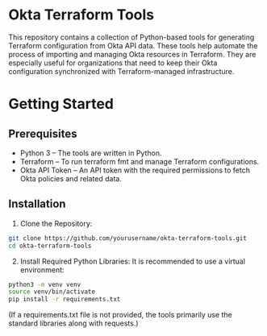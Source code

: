 # Okta Terraform Tools

This repository contains a collection of Python-based tools for generating Terraform configuration from Okta API data. These tools help automate the process of importing and managing Okta resources in Terraform. They are especially useful for organizations that need to keep their Okta configuration synchronized with Terraform-managed infrastructure.


# Getting Started

## Prerequisites

- Python 3 – The tools are written in Python.
- Terraform – To run terraform fmt and manage Terraform configurations.
- Okta API Token – An API token with the required permissions to fetch Okta policies and related data.

## Installation

1.	Clone the Repository:
```sh
git clone https://github.com/yourusername/okta-terraform-tools.git
cd okta-terraform-tools
```
2.	Install Required Python Libraries:
It is recommended to use a virtual environment:
```sh
python3 -m venv venv
source venv/bin/activate
pip install -r requirements.txt
```

(If a requirements.txt file is not provided, the tools primarily use the standard libraries along with requests.)